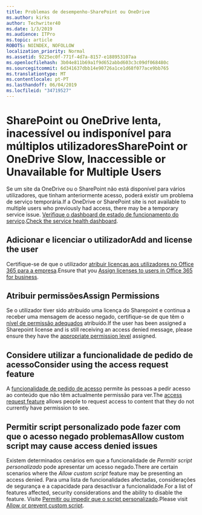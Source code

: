 ```yaml
---
title: Problemas de desempenho-SharePoint ou OneDrive
ms.author: kirks
author: Techwriter40
ms.date: 1/3/2019
ms.audience: ITPro
ms.topic: article
ROBOTS: NOINDEX, NOFOLLOW
localization_priority: Normal
ms.assetid: 9225ec0f-771f-4d7a-8157-e188953107aa
ms.openlocfilehash: 3b04e811b69a1f9d652abbd603c3c09df068480c
ms.sourcegitcommit: 6d341637dbb14e90726a1ce1d68f077ace9bb765
ms.translationtype: MT
ms.contentlocale: pt-PT
ms.lasthandoff: 06/04/2019
ms.locfileid: "34719527"
---
```

# <a name="sharepoint-or-onedrive-slow-inaccessible-or-unavailable-for-multiple-users"></a><span data-ttu-id="4b1bc-102">SharePoint ou OneDrive lenta, inacessível ou indisponível para múltiplos utilizadores</span><span class="sxs-lookup"><span data-stu-id="4b1bc-102">SharePoint or OneDrive Slow, Inaccessible or Unavailable for Multiple Users</span></span>

<span data-ttu-id="4b1bc-103">Se um site da OneDrive ou o SharePoint não está disponível para vários utilizadores, que tinham anteriormente acesso, poderá existir um problema de serviço temporária.</span><span class="sxs-lookup"><span data-stu-id="4b1bc-103">If a OneDrive or SharePoint site is not available to multiple users who previously had access, there may be a temporary service issue.</span></span> <span data-ttu-id="4b1bc-104">[Verifique o dashboard de estado de funcionamento do serviço](https://portal.office.com/adminportal/home#/servicehealth).</span><span class="sxs-lookup"><span data-stu-id="4b1bc-104">[Check the service health dashboard](https://portal.office.com/adminportal/home#/servicehealth).</span></span>

## <a name="add-and-license-the-user"></a><span data-ttu-id="4b1bc-105">Adicionar e licenciar o utilizador</span><span class="sxs-lookup"><span data-stu-id="4b1bc-105">Add and license the user</span></span>

<span data-ttu-id="4b1bc-106">Certifique-se de que o utilizador [atribuir licenças aos utilizadores no Office 365 para a empresa](https://docs.microsoft.com/en-us/office365/admin/subscriptions-and-billing/assign-licenses-to-users?view=o365-worldwide&amp;tabs=One).</span><span class="sxs-lookup"><span data-stu-id="4b1bc-106">Ensure that you [Assign licenses to users in Office 365 for business](https://docs.microsoft.com/en-us/office365/admin/subscriptions-and-billing/assign-licenses-to-users?view=o365-worldwide&amp;tabs=One).</span></span>


## <a name="assign-permissions"></a><span data-ttu-id="4b1bc-107">Atribuir permissões</span><span class="sxs-lookup"><span data-stu-id="4b1bc-107">Assign Permissions</span></span>

<span data-ttu-id="4b1bc-108">Se o utilizador tiver sido atribuído uma licença do Sharepoint e continua a receber uma mensagem de acesso negado, certifique-se de que têm o [nível de permissão adequados](https://docs.microsoft.com/en-us/sharepoint/understanding-permission-levels) atribuído.</span><span class="sxs-lookup"><span data-stu-id="4b1bc-108">If the user has been assigned a Sharepoint license and is still receiving an access denied message, please ensure they have the [appropriate permission level](https://docs.microsoft.com/en-us/sharepoint/understanding-permission-levels) assigned.</span></span>

## <a name="consider-using-the-access-request-feature"></a><span data-ttu-id="4b1bc-109">Considere utilizar a funcionalidade de pedido de acesso</span><span class="sxs-lookup"><span data-stu-id="4b1bc-109">Consider using the access request feature</span></span>

<span data-ttu-id="4b1bc-110">A [funcionalidade de pedido de acesso](https://support.office.com/en-us/article/Set-up-and-manage-access-requests-94B26E0B-2822-49D4-929A-8455698654B3) permite às pessoas a pedir acesso ao conteúdo que não têm actualmente permissão para ver.</span><span class="sxs-lookup"><span data-stu-id="4b1bc-110">The [access request feature](https://support.office.com/en-us/article/Set-up-and-manage-access-requests-94B26E0B-2822-49D4-929A-8455698654B3) allows people to request access to content that they do not currently have permission to see.</span></span>

## <a name="allow-custom-script-may-cause-access-denied-issues"></a><span data-ttu-id="4b1bc-111">Permitir script personalizado pode fazer com que o acesso negado problemas</span><span class="sxs-lookup"><span data-stu-id="4b1bc-111">Allow custom script may cause access denied issues</span></span>

<span data-ttu-id="4b1bc-112">Existem determinados cenários em que a funcionalidade de *Permitir script personalizado* pode apresentar um acesso negado.</span><span class="sxs-lookup"><span data-stu-id="4b1bc-112">There are certain scenarios where the *Allow custom script* feature may be presenting an access denied.</span></span> <span data-ttu-id="4b1bc-113">Para uma lista de funcionalidades afectadas, considerações de segurança e a capacidade para desactivar a funcionalidade.</span><span class="sxs-lookup"><span data-stu-id="4b1bc-113">For a list of features affected, security considerations and the ability to disable the feature.</span></span> <span data-ttu-id="4b1bc-114">Visite [Permitir ou impedir que o script personalizado](https://docs.microsoft.com/en-us/sharepoint/allow-or-prevent-custom-script).</span><span class="sxs-lookup"><span data-stu-id="4b1bc-114">Please visit [Allow or prevent custom script](https://docs.microsoft.com/en-us/sharepoint/allow-or-prevent-custom-script).</span></span>

